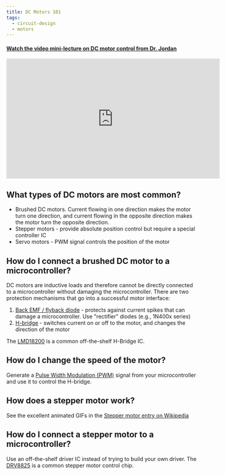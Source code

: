 ```yaml
---
title: DC Motors 101
tags:
  - circuit-design
  - motors
---
```


#### [Watch the video mini-lecture on DC motor control from Dr. Jordan](https://youtu.be/nMhxy2hxcKs)

<iframe width="560" height="315" src="https://www.youtube.com/embed/nMhxy2hxcKs" title="YouTube video player" frameborder="0" allow="accelerometer; autoplay; clipboard-write; encrypted-media; gyroscope; picture-in-picture" allowfullscreen></iframe>

## What types of DC motors are most common?

-   Brushed DC motors. Current flowing in one direction makes the motor turn one direction, and current flowing in the opposite direction makes the motor turn the opposite direction.
-   Stepper motors - provide absolute position control but require a special controller IC
-   Servo motors - PWM signal controls the position of the motor

## How do I connect a brushed DC motor to a microcontroller?

DC motors are inductive loads and therefore cannot be directly connected to a microcontroller without damaging the microcontroller. There are two protection mechanisms that go into a successful motor interface:

1.  [Back EMF / flyback diode](https://www.electronicshub.org/flyback-diode-or-freewheeling-diode/) - protects against current spikes that can damage a microcontroller. Use "rectifier" diodes (e.g., 1N400x series)
2.  [H-bridge](http://modularcircuits.tantosonline.com/blog/articles/h-bridge-secrets/h-bridges-the-basics/) - switches current on or off to the motor, and changes the direction of the motor

The [LMD18200](http://www.superdroidrobots.com/product_info/LMD18200.pdf) is a common off-the-shelf H-Bridge IC.

## How do I change the speed of the motor?

Generate a [Pulse Width Modulation (PWM)](https://learn.sparkfun.com/tutorials/pulse-width-modulation) signal from your microcontroller and use it to control the H-bridge.

## How does a stepper motor work?

See the excellent animated GIFs in the [Stepper motor entry on Wikipedia](https://en.wikipedia.org/wiki/Stepper_motor)

## How do I connect a stepper motor to a microcontroller?

Use an off-the-shelf driver IC instead of trying to build your own driver. The [DRV8825](https://www.pololu.com/file/0J590/drv8825.pdf) is a common stepper motor control chip.
